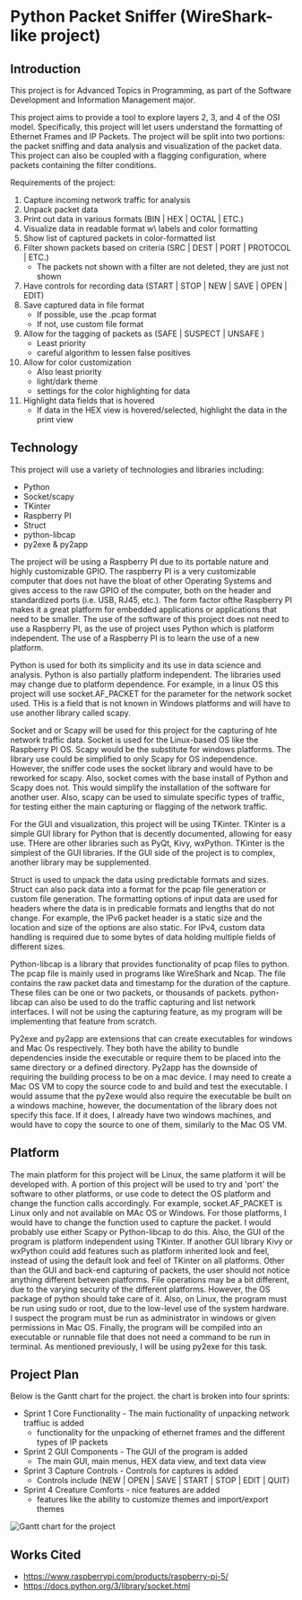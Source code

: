 # Python Packet Sniffer (WireShark-like project)


## Introduction

This project is for Advanced Topics in Programming, as part of the Software Development and Information Management major. 

This project aims to provide a tool to explore layers 2, 3, and 4 of the OSI model. Specifically, this project will let users understand the formatting of Ethernet Frames and IP Packets. The project will be split into two portions: the packet sniffing and data analysis and visualization of the packet data. This project can also be coupled with a flagging configuration, where packets containing the filter conditions. 

Requirements of the project:
 1. Capture incoming network traffic for analysis
 2. Unpack packet data 
 3. Print out data in various formats (BIN | HEX | OCTAL | ETC.)
 4. Visualize data in readable format w\ labels and color formatting
 5. Show list of captured packets in color-formatted list
 6. Filter shown packets based on criteria (SRC | DEST | PORT | PROTOCOL | ETC.)
     - The packets not shown with a filter are not deleted, they are just not shown
 7. Have controls for recording data (START | STOP | NEW | SAVE | OPEN | EDIT)
 8. Save captured data in file format
     - If possible, use the .pcap format
     - If not, use custom file format
 9. Allow for the tagging of packets as (SAFE | SUSPECT | UNSAFE )
     - Least priority
     - careful algorithm to lessen false positives
 10. Allow for color customization
     - Also least priority
     - light/dark theme
     - settings for the color highlighting for data
 11. Highlight data fields that is hovered
     - If data in the HEX view is hovered/selected, highlight the data in the print view


## Technology

This project will use a variety of technologies and libraries including:
 - Python
 - Socket/scapy
 - TKinter
 - Raspberry PI
 - Struct
 - python-libcap
 - py2exe & py2app

The project will be using a Raspberry PI due to its portable nature and highly customizable GPIO. The raspberry PI is a very customizable computer that does not have the bloat of other Operating Systems and gives access to the raw GPIO of the computer, both on the header and standardized ports (i.e. USB, RJ45, etc.). The form factor ofthe Raspberry PI makes it a great platform for embedded applications or applications that need to be smaller. The use of the software of this project does not need to use a Raspberry PI, as the use of project uses Python which is platform independent. The use of a Raspberry PI is to learn the use of a new platform.

Python is used for both its simplicity and its use in data science and analysis. Python is also partially platform independent. The libraries used may change due to platform dependence. For example, in a linux OS this project will use socket.AF_PACKET for the parameter for the network socket used. THis is a field that is not known in Windows platforms and will have to use another library called scapy. 

Socket and or Scapy will be used for this project for the capturing of hte network traffic data. Socket is used for the Linux-based OS like the Raspberry PI OS. Scapy would be the substitute for windows platforms. The library use could be simplified to only Scapy for OS independence. However, the sniffer code uses the socket library and would have to be reworked for scapy. Also, socket comes with the base install of Python and Scapy does not. This would simplify the installation of the software for another user. Also, scapy can be used to simulate specific types of traffic, for testing either the main capturing or flagging of the network traffic. 

For the GUI and visualization, this project will be using TKinter. TKinter is a simple GUI library for Python that is decently documented, allowing for easy use. THere are other libraries such as PyQt, Kivy, wxPython. TKinter is the simplest of the GUI libraries. If the GUI side of the project is to complex, another library may be supplemented.

Struct is used to unpack the data using predictable formats and sizes. Struct can also pack data into a format for the pcap file generation or custom file generation. The formatting options of input data are used for headers where the data is in predicable formats and lengths that do not change. For example, the IPv6 packet header is a static size and the location and size of the options are also static. For IPv4, custom data handling is required due to some bytes of data holding multiple fields of different sizes.

Python-libcap is a library that provides functionality of pcap files to python. The pcap file is mainly used in programs like WireShark and Ncap. The file contains the raw packet data and timestamp for the duration of the capture. These files can be one or two packets, or thousands of packets. python-libcap can also be used to do the traffic capturing and list network interfaces. I will not be using the capturing feature, as my program will be implementing that feature from scratch.

Py2exe and py2app are extensions that can create executables for windows and Mac Os respectively. They both have the ability to bundle dependencies inside the executable or require them to be placed into the same directory or a defined directory. Py2app has the downside of requiring the building process to be on a mac device. I may need to create a Mac OS VM to copy the source code to and build and test the executable. I would assume that the py2exe would also require the executable be built on a windows machine, however, the documentation of the library does not specify this face. If it does, I already have two windows machines, and would have to copy the source to one of them, similarly to the Mac OS VM.


## Platform

The main platform for this project will be Linux, the same platform it will be developed with. A portion of this project will be used to try and 'port' the software to other platforms, or use code to detect the OS platform and change the function calls accordingly. For example, socket.AF_PACKET is Linux only and not available on MAc OS or Windows. For those platforms, I would have to change the function used to capture the packet. I would probably use either Scapy or Python-libcap to do this. Also, the GUI of the program is platform independent using TKinter. If another GUI library Kivy or wxPython could add features such as platform inherited look and feel, instead of using the default look and feel of TKinter on all platforms. Other than the GUI and back-end capturing of packets, the user should not notice anything different between platforms. File operations may be a bit different, due to the varying security of the different platforms. However, the OS package of python should take care of it. Also, on Linux, the program must be run using sudo or root, due to the low-level use of the system hardware. I suspect the program must be run as administrator in windows or given permissions in Mac OS. Finally, the program will be compiled into an executable or runnable file that does not need a command to be run in terminal. As mentioned previously, I will be using py2exe for this task.


## Project Plan

Below is the Gantt chart for the project. the chart is broken into four sprints:
 - Sprint 1 Core Functionality - The main fuctionality of unpacking network traffiuc is added
     - functionality for the unpacking of ethernet frames and the different types of IP packets
 - Sprint 2 GUI Components - The GUI of the program is added
     - The main GUI, main menus, HEX data view, and text data view
 - Sprint 3 Capture Controls - Controls for captures is added
     - Controls include (NEW | OPEN | SAVE | START | STOP | EDIT | QUIT)
 - Sprint 4 Creature Comforts - nice features are added
     - features like the ability to customize themes and import/export themes

![Gantt chart for the project](https://github.com/Zack-Fleming/python_sniffer_and_Firewall/blob/master/gantt-chart.png)


## Works Cited

 - https://www.raspberrypi.com/products/raspberry-pi-5/
 - https://docs.python.org/3/library/socket.html
